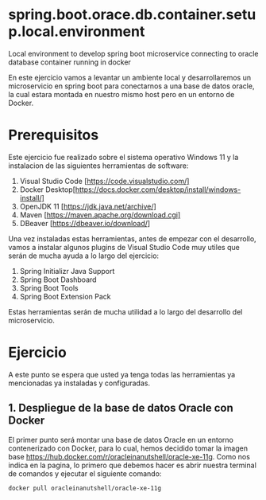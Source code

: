 # spring.boot.orace.db.container.setup.local.environment
Local environment to develop spring boot microservice connecting to oracle database container running in docker

En este ejercicio vamos a levantar un ambiente local y desarrollaremos un microservicio en spring boot para conectarnos a una base de datos oracle, la cual estara montada en nuestro mismo host pero en un entorno de Docker.

# Prerequisitos
Este ejercicio fue realizado sobre el sistema operativo Windows 11 y la instalacion de las siguientes herramientas de software:

1. Visual Studio Code [https://code.visualstudio.com/]
2. Docker Desktop[https://docs.docker.com/desktop/install/windows-install/]
3. OpenJDK 11 [https://jdk.java.net/archive/]
4. Maven [https://maven.apache.org/download.cgi]
5. DBeaver [https://dbeaver.io/download/]

Una vez instaladas estas herramientas, antes de empezar con el desarrollo, vamos a instalar algunos plugins de Visual Studio Code muy utiles que serán de mucha ayuda a lo largo del ejercicio:

1. Spring Initializr Java Support
2. Spring Boot Dashboard
3. Spring Boot Tools
4. Spring Boot Extension Pack

Estas herramientas serán de mucha utilidad a lo largo del desarrollo del microservicio.

# Ejercicio
A este punto se espera que usted ya tenga todas las herramientas ya mencionadas ya instaladas y configuradas.

## 1. Despliegue de la base de datos Oracle con Docker
El primer punto será montar una base de datos Oracle en un entorno contenerizado con Docker, para lo cual, hemos decidido tomar la imagen base https://hub.docker.com/r/oracleinanutshell/oracle-xe-11g. Como nos indica en la pagina, lo primero que debemos hacer es abrir nuestra terminal de comandos y ejecutar el siguiente comando:

```docker
docker pull oracleinanutshell/oracle-xe-11g
```